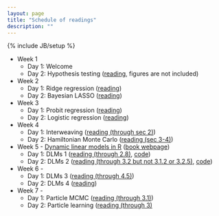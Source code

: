 ```yaml
---
layout: page
title: "Schedule of readings"
description: ""
---
```

{% include JB/setup %}

- Week 1
  - Day 1: Welcome
  - Day 2: Hypothesis testing ([reading](/stat615/papers/ockham.pdf), figures are not included)
- Week 2
  - Day 1: Ridge regression ([reading](/stat615/papers/Ridge_Regression_in_Practice.pdf))
  - Day 2: Bayesian LASSO ([reading](http://www.stat.ufl.edu/~casella/Papers/Lasso.pdf))
- Week 3
  - Day 1: Probit regression ([reading](http://www.stat.cmu.edu/~brian/905-2009/all-papers/albert-chib-1993.pdf))
  - Day 2: Logistic regression ([reading](http://arxiv.org/pdf/1205.0310v3))
- Week 4
  - Day 1: Interweaving ([reading (through sec 2)]({{BASE_PATH}}/papers/Yu_Meng_to_2011.pdf))
  - Day 2: Hamiltonian Monte Carlo ([reading (sec 3-4)](http://www.cs.utoronto.ca/~radford/ftp/ham-mcmc.pdf))
- Week 5 - [Dynamic linear models in R](http://www.amazon.com/gp/product/0387772375/ref=as_li_ss_tl?ie=UTF8&camp=1789&creative=390957&creativeASIN=0387772375&linkCode=as2&tag=jarnieassprod-20) ([book webpage](http://definetti.uark.edu/~gpetris/dlm/))
  - Day 1: DLMs 1 ([reading (through 2.8)]({{BASE_PATH}}/papers/DLMs_ch2.pdf), [code]({{BASE_PATH}}/papers/DLMs_ch2.R)) 
  - Day 2: DLMs 2 ([reading (through 3.2 but not 3.1.2 or 3.2.5)]({{BASE_PATH}}/papers/DLMs_ch3.pdf), [code]({{BASE_PATH}}/papers/DLMs_ch3.R)) 
- Week 6 - 
  - Day 1: DLMs 3 ([reading (through 4.5)]({{BASE_PATH}}/papers/DLMs_ch4.pdf))
  - Day 2: DLMs 4 ([reading]({{BASE_PATH}}/papers/DLMs_ch5.pdf))
- Week 7 -
  - Day 1: Particle MCMC ([reading (through 3.1)](http://www.stats.ox.ac.uk/~doucet/andrieu_doucet_holenstein_PMCMC.pdf))
  - Day 2: Particle learning ([reading (through 3)](http://projecteuclid.org/DPubS/Repository/1.0/Disseminate?view=body&id=pdfview_1&handle=euclid.ss/1280841735)


